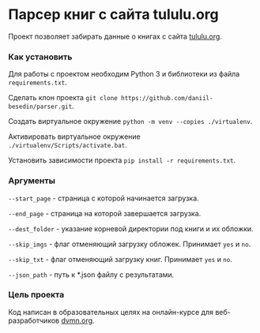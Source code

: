 # Парсер книг с сайта tululu.org

Проект позволяет забирать данные о книгах с сайта [tululu.org](https://tululu.org/).

### Как установить

Для работы с проектом необходим Python 3 и библиотеки из файла `requirements.txt`.

Сделать клон проекта `git clone https://github.com/daniil-besedin/parser.git`.

Создать виртуальное окружение `python -m venv --copies ./virtualenv`.

Активировать виртуальное окружение `./virtualenv/Scripts/activate.bat`.

Установить зависимости проекта `pip install -r requirements.txt`.

### Аргументы

`--start_page` - страница с которой начинается загрузка.

`--end_page` - страница на которой завершается загрузка.

`--dest_folder` - указание корневой директории под книги и их обложки.

`--skip_imgs` - флаг отменяющий загрузку обложек. Принимает `yes` и `no`.

`--skip_txt` - флаг отменяющий загрузку книг. Принимает `yes` и `no`.

`--json_path` - путь к *.json файлу с результатами.

### Цель проекта

Код написан в образовательных целях на онлайн-курсе для веб-разработчиков [dvmn.org](https://dvmn.org/).
